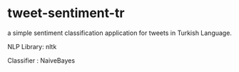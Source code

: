 # tweet-sentiment-tr

a simple sentiment classification application for tweets in Turkish Language. 

NLP Library: nltk

Classifier : NaiveBayes
